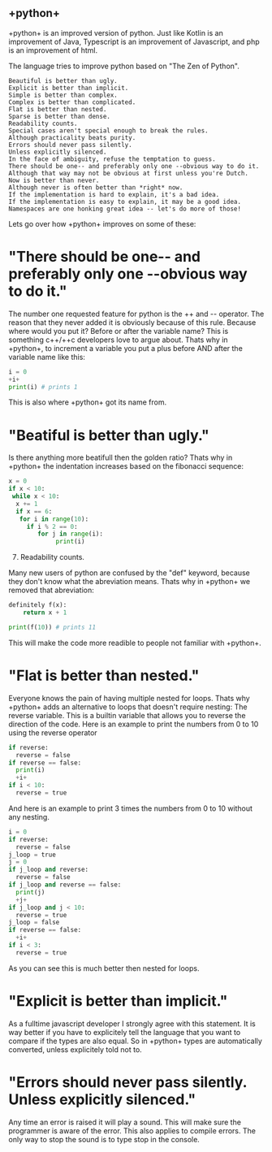 ## +python+

+python+ is an improved version of python.
Just like Kotlin is an improvement of Java,
Typescript is an improvement of Javascript,
and php is an improvement of html.

The language tries to improve python based on "The Zen of Python".

```
Beautiful is better than ugly.
Explicit is better than implicit.
Simple is better than complex.
Complex is better than complicated.
Flat is better than nested.
Sparse is better than dense.
Readability counts.
Special cases aren't special enough to break the rules.
Although practicality beats purity.
Errors should never pass silently.
Unless explicitly silenced.
In the face of ambiguity, refuse the temptation to guess.
There should be one-- and preferably only one --obvious way to do it.
Although that way may not be obvious at first unless you're Dutch.
Now is better than never.
Although never is often better than *right* now.
If the implementation is hard to explain, it's a bad idea.
If the implementation is easy to explain, it may be a good idea.
Namespaces are one honking great idea -- let's do more of those!
```

Lets go over how +python+ improves on some of these:

# "There should be one-- and preferably only one --obvious way to do it."

The number one requested feature for python is the ++ and -- operator.
The reason that they never added it is obviously because of this rule.
Because where would you put it? Before or after the variable name?
This is something c++/++c developers love to argue about.
Thats why in +python+, to increment a variable you put a plus before AND after the variable name like this:

```py
i = 0
+i+
print(i) # prints 1
```

This is also where +python+ got its name from.

# "Beatiful is better than ugly."

Is there anything more beatifull then the golden ratio?
Thats why in +python+ the indentation increases based on the fibonacci sequence:

```py
x = 0
if x < 10:
 while x < 10:
  x += 1
  if x == 6:
   for i in range(10):
     if i % 2 == 0:
        for j in range(i):
             print(i)
```

7. Readability counts.

Many new users of python are confused by the "def" keyword,
because they don't know what the abreviation means.
Thats why in +python+ we removed that abreviation:

```py
definitely f(x):
    return x + 1

print(f(10)) # prints 11
```

This will make the code more readible to people not familiar with +python+.

# "Flat is better than nested."

Everyone knows the pain of having multiple nested for loops.
Thats why +python+ adds an alternative to loops that doesn't require nesting: The reverse variable.
This is a builtin variable that allows you to reverse the direction of the code.
Here is an example to print the numbers from 0 to 10 using the reverse operator

```py
if reverse:
  reverse = false
if reverse == false:
  print(i)
  +i+
if i < 10:
  reverse = true
```

And here is an example to print 3 times the numbers from 0 to 10 without any nesting.

```py
i = 0
if reverse:
  reverse = false
j_loop = true
j = 0
if j_loop and reverse:
  reverse = false
if j_loop and reverse == false:
  print(j)
  +j+
if j_loop and j < 10:
  reverse = true
j_loop = false
if reverse == false:
  +i+
if i < 3:
  reverse = true
```

As you can see this is much better then nested for loops.

# "Explicit is better than implicit."

As a fulltime javascript developer I strongly agree with this statement.
It is way better if you have to explicitely tell the language that you want to compare if the types are also equal.
So in +python+ types are automatically converted, unless explicitely told not to.

# "Errors should never pass silently. Unless explicitly silenced."

Any time an error is raised it will play a sound.
This will make sure the programmer is aware of the error.
This also applies to compile errors.
The only way to stop the sound is to type stop in the console.

